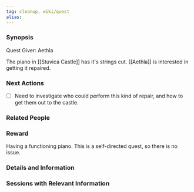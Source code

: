 ```yaml
---
tag: cleanup, wiki/quest
alias:
---
```


### Synopsis

Quest Giver: Aethla

The piano in [[Stuvica Castle]] has it's strings cut. [[Aethla]] is interested in getting it repaired.


### Next Actions

- [ ] Need to investigate who could perform this kind of repair, and how to get them out to the castle.

### Related People


### Reward

Having a functioning piano. This is a self-directed quest, so there is no issue.

### Details and Information


### Sessions with Relevant Information
